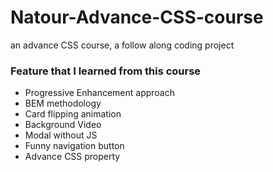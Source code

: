 # Natour-Advance-CSS-course
an advance CSS course, a follow along coding project
<br>
<h3>Feature that I learned from this course</h3>
<ul>
  <li>Progressive Enhancement approach</li>
  <li>BEM methodology</li>
  <li>Card flipping animation</li>
  <li>Background Video</li>
  <li>Modal without JS</li>
  <li>Funny navigation button</li>
  <li>Advance CSS property</li>
</ul>
